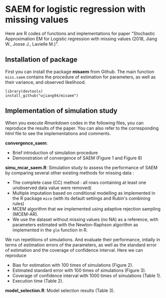 
# SAEM for logistic regression with missing values
Here are R codes of functions and implementations for paper
"Stochastic Approximation EM for Logistic regression with missing values (2018, Jiang W., Josse J., Lavielle M.)".

## Installation of package 
First you can install the package **misaem** from Github. The main function `miss.saem` contains the procedure of estimation for parameters, as well as their variance, and observed likelihood.
```{r}
library(devtools)
install_github("wjiang94/misaem")
 ```
## Implementation of simulation study

When you execute *Rmarkdown* codes in the following files, you can reproduce the results of the paper. You can also refer to the corresponding *html* file to see the implementations and comments. 

**convergence_saem**: 
* Brief introduction of simulation procedure
* Demonstration of convergence of SAEM (Figure 1 and Figure 8)

**simu_mcar_saem.R**: 
Simulation study to assess the performance of SAEM by comparing several other existing methods for missing data :
* The complete case (CC) method : all rows containing at least one unobserved data value were removed)
* Multiple imputation based on conditional modelling as implemented in the R package `mice` (with its default settings and Rubin's combining rules)
* MCEM algorithm that we implemented using adaptive rejection sampling (MCEM-AR). 
* We use the dataset without missing values (no NA) as a reference, with parameters estimated with the Newton-Raphson algorithm as implemented in the `glm` function in R.

We run repetitions of simulations. And evaluate their performance, intially in terms of estimation errors of the parameters, as well as the standard error of estimation and the coverage of confidence interval. Here we can reproduce
* Bias for estimation with 100 times of simulations (Figure 2).
* Estimated standard error with 100 times of simulations (Figure 3).
* Coverage of confidence interval with 1000 times of simulations (Table 1).
* Execution time (Table 2).

**model_selection.R**:  Model selection results (Table 3).
